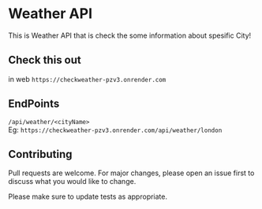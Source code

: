 # Weather API

This is Weather API that is check the some information about spesific City!

## Check this out
   in web ```https://checkweather-pzv3.onrender.com```


## EndPoints
```/api/weather/<cityName>```\
Eg: ```https://checkweather-pzv3.onrender.com/api/weather/london```

## Contributing

Pull requests are welcome. For major changes, please open an issue first
to discuss what you would like to change.

Please make sure to update tests as appropriate.
